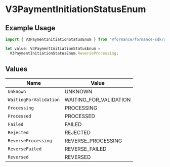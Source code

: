 # V3PaymentInitiationStatusEnum

## Example Usage

```typescript
import { V3PaymentInitiationStatusEnum } from "@formance/formance-sdk/sdk/models/shared";

let value: V3PaymentInitiationStatusEnum =
  V3PaymentInitiationStatusEnum.ReverseProcessing;
```

## Values

| Name                   | Value                  |
| ---------------------- | ---------------------- |
| `Unknown`              | UNKNOWN                |
| `WaitingForValidation` | WAITING_FOR_VALIDATION |
| `Processing`           | PROCESSING             |
| `Processed`            | PROCESSED              |
| `Failed`               | FAILED                 |
| `Rejected`             | REJECTED               |
| `ReverseProcessing`    | REVERSE_PROCESSING     |
| `ReverseFailed`        | REVERSE_FAILED         |
| `Reversed`             | REVERSED               |